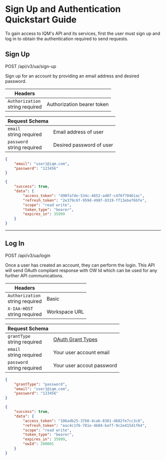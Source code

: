 # Sign Up and Authentication Quickstart Guide

To gain access to IQM's API and its services, first the user must sign up and log in to obtain the authentication required to send requests.

## Sign Up

<span class="badge badge--success">POST</span> <span class="path-text">/api/v3/ua/sign-up</span>

Sign up for an account by providing an email address and desired password.

<div class="container">
  <div class="child1">

| Headers | |
| ---- | --- |
| `Authorization` <br /><span class="type-text">string</span> <span class="required-text">required</span> | Authorization bearer token |

| Request Schema |  |
| ---- | --- |
| `email` <br /><span class="type-text">string</span> <span class="required-text">required</span> | Email address of user |
| `password` <br /><span class="type-text">string</span> <span class="required-text">required</span> | Desired password of user |

</div><div class="child2">

```json title="Request Sample"
{
    "email": "user1@iqm.com",
    "password": "123456"
}
```

```json title="Response 200"
{
    "success": true,
    "data": {
        "access_token": "d90fa7de-534c-4652-ad8f-c4f6f70461ac",
        "refresh_token": "2e379c6f-959d-498f-8319-ff13ebef6bfe",
        "scope": "read write",
        "token_type": "bearer",
        "expires_in": 35999
    }
}
```

</div></div>

---

## Log In

<span class="badge badge--success">POST</span> <span class="path-text">/api/v3/ua/login</span>

<div class="container">
  <div class="child1">

Once a user has created an account, they can perform the login. This API will send OAuth compliant response with OW Id which can be used for any further API communications.

| Headers |  |
| ---- | --- |
| `Authorization` <br /><span class="type-text">string</span> <span class="required-text">required</span> | Basic |
| `X-IAA-HOST` <br /><span class="type-text">string</span> <span class="required-text">required</span>| Workspace URL |

| Request Schema |  |
| ---- | --- |
| `grantType` <br /><span class="type-text">string</span> <span class="required-text">required</span> | [OAuth Grant Types](https://oauth.net/2/grant-types/) |
| `email` <br /><span class="type-text">string</span> <span class="required-text">required</span> | Your user account email |
| `password` <br /><span class="type-text">string</span> <span class="required-text">required</span> | Your user accout password |

</div><div class="child2">

```json title="Request Sample"
{
    "grantType": "password",
    "email": "user1@iqm.com",
    "password": "123456"
}
```

```json title="Response 200"
{
    "success": true,
    "data": {
        "access_token": "106adb25-37b0-4cab-8381-d682fe7cc3c8",
        "refresh_token": "eac4c1f6-781e-4b04-baff-9c2e415d1f64",
        "scope": "read write",
        "token_type": "bearer",
        "expires_in": 35999,
        "owId": 200001
    }
}
```

</div></div>